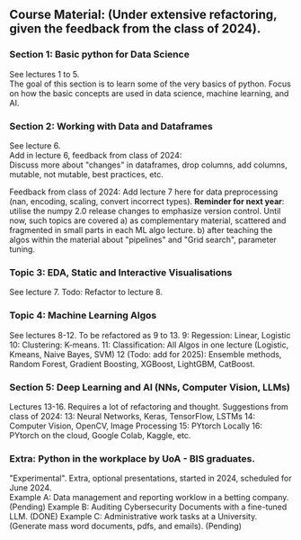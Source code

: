 
## Course Material: (Under extensive refactoring, given the feedback from the class of 2024).
### Section 1: Basic python for Data Science
See lectures 1 to 5.  
The goal of this section is to learn some of the very basics of python.
Focus on how the basic concepts are used in data science, machine learning, and AI.


### Section 2: Working with Data and Dataframes
See lecture 6.  
Add in lecture 6, feedback from class of 2024:  
Discuss more about "changes" in dataframes, drop columns, add columns, mutable, not mutable, best practices, etc.

Feedback from class of 2024: Add lecture 7 here for data preprocessing (nan, encoding, scaling, convert incorrect types).
**Reminder for next year**: utilise the numpy 2.0 release changes to emphasize version control.
Until now, such topics are covered a) as complementary material, scattered and fragmented in small parts in each ML algo lecture.
b) after teaching the algos within the material about "pipelines" and "Grid search", parameter tuning.

### Topic 3: EDA, Static and Interactive Visualisations
See lecture 7. Todo: Refactor to lecture 8.


### Topic 4: Machine Learning Algos
See lectures 8-12. To be refactored as 9 to 13.
9: Regession: Linear, Logistic
10: Clustering: K-means.
11: Classification: All Algos in one lecture (Logistic, Kmeans, Naive Bayes, SVM)
12 (Todo: add for 2025): Ensemble methods, Random Forest, Gradient Boosting, XGBoost, LightGBM, CatBoost.

### Section 5: Deep Learning and AI (NNs, Computer Vision, LLMs)
Lectures 13-16. Requires a lot of refactoring and thought.
Suggestions from class of 2024:
13: Neural Networks, Keras, TensorFlow, LSTMs
14: Computer Vision, OpenCV, Image Processing
15: PYtorch Locally
16: PYtorch on the cloud, Google Colab, Kaggle, etc.


### Extra: Python in the workplace by UoA - BIS graduates.
"Experimental". Extra, optional presentations, started in 2024, scheduled for June 2024.  
Example A: Data management and reporting worklow in a betting company.  (Pending)
Example B: Auditing Cybersecurity Documents with a fine-tuned LLM.  (DONE)
Example C: Administrative work tasks at a University. (Generate mass word documents, pdfs, and emails).  (Pending)
